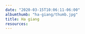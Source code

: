 ```yaml
---
date: "2020-03-15T10:06:11-06:00"
albumthumb: "ha-giang/thumb.jpg"
title: Ha giang
resources:
---
```


